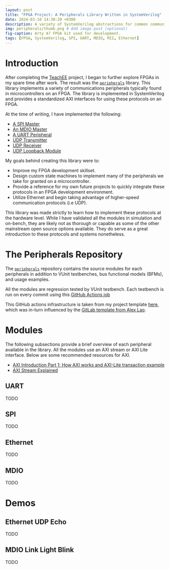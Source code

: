 ```yaml
---
layout: post
title: "FPGA Project: A Peripherals Library Written in SystemVerilog"
date: 2024-03-10 14:30:20 +0300
description: A variety of SystemVerilog abstractions for common communication protocols.
img: peripherals/thumb.png # Add image post (optional)
fig-caption: Arty A7 FPGA kit used for development.
tags: [FPGA, SystemVerilog, SPI, UART, MDIO, MII, Ethernet]
---
```


# Introduction
After completing the [TeachEE](../teachee) project, I began to further explore
FPGAs in my spare time after work. The result was the
[`peripherals`](https://github.com/ethanmpeterson/peripherals) library. This
library implements a variety of communications peripherals typically found in
microcontrollers on an FPGA. The library is implemented in SystemVerilog and
provides a standardized AXI interfaces for using these protocols on an FPGA.

At the time of writing, I have implemented the following:
- [A SPI Master](https://github.com/ethanmpeterson/peripherals/blob/449dad196a008e544701788d95b37d0976b4c1e2/rtl/src/spi/spi_master.sv)
- [An MDIO Master](https://github.com/ethanmpeterson/peripherals/blob/449dad196a008e544701788d95b37d0976b4c1e2/rtl/src/ethernet/mdio/mdio_master.sv)
- [A UART Peripheral](https://github.com/ethanmpeterson/peripherals/blob/449dad196a008e544701788d95b37d0976b4c1e2/rtl/src/uart/uart.sv)
- [UDP Transmitter](https://github.com/ethanmpeterson/peripherals/blob/449dad196a008e544701788d95b37d0976b4c1e2/rtl/src/udp/udp_tx_example.sv)
- [UDP Receiver](https://github.com/ethanmpeterson/peripherals/blob/449dad196a008e544701788d95b37d0976b4c1e2/rtl/src/udp/udp_rx_example.sv)
- [UDP Loopback Module](https://github.com/ethanmpeterson/peripherals/blob/449dad196a008e544701788d95b37d0976b4c1e2/rtl/src/udp/udp_echo_example.sv)

My goals behind creating this library were to:
- Improve my FPGA development skillset.
- Design custom state machines to implement many of the peripherals we take for
  granted on a microcontroller.
- Provide a reference for my own future projects to quickly integrate these
  protocols in an FPGA development environment.
- Utilize Ethernet and begin taking advantage of higher-speed communication
  protocols (i.e UDP).

This library was made strictly to learn how to implement these protocols at the
hardware level. While I have validated all the modules in simulation and
on-bench, they are likely not as thorough or capable as some of the other
mainstream open source options available. They do serve as a great introduction
to these protocols and systems nonetheless.

# The Peripherals Repository
The [`peripherals`](https://github.com/ethanmpeterson/peripherals) repository
contains the source modules for each peripherals in addition to VUnit
testbenches, bus functional models (BFMs), and usage examples.

All the modules are regression tested by VUnit testbench. Each testbench is run
on every commit using this [GitHub Actions
job](https://github.com/ethanmpeterson/peripherals/blob/449dad196a008e544701788d95b37d0976b4c1e2/.github/workflows/rtl.yml)

This GitHub actions infrastructure is taken from my project template
[here](https://github.com/ethanmpeterson/rtl-project), which was in-turn
influenced by the [GitLab template from Alex
Lao](https://gitlab.com/lao.alex.512/hdl_project_template).

# Modules
The following subsections provide a brief overview of each peripheral available
in the library. All the modules use an AXI stream or AXI Lite interface. Below
are some recommended resources for AXI.
- [AXI Introduction Part 1: How AXI works and AXI-Lite transaction
  example](https://www.youtube.com/watch?v=p5RIVEuxUds)
- [AXI Stream Explained](https://www.youtube.com/watch?v=GyYmSZZor1s)

## UART
TODO

## SPI
TODO

## Ethernet
TODO

## MDIO
TODO

# Demos

## Ethernet UDP Echo
TODO

## MDIO Link Light Blink
TODO


